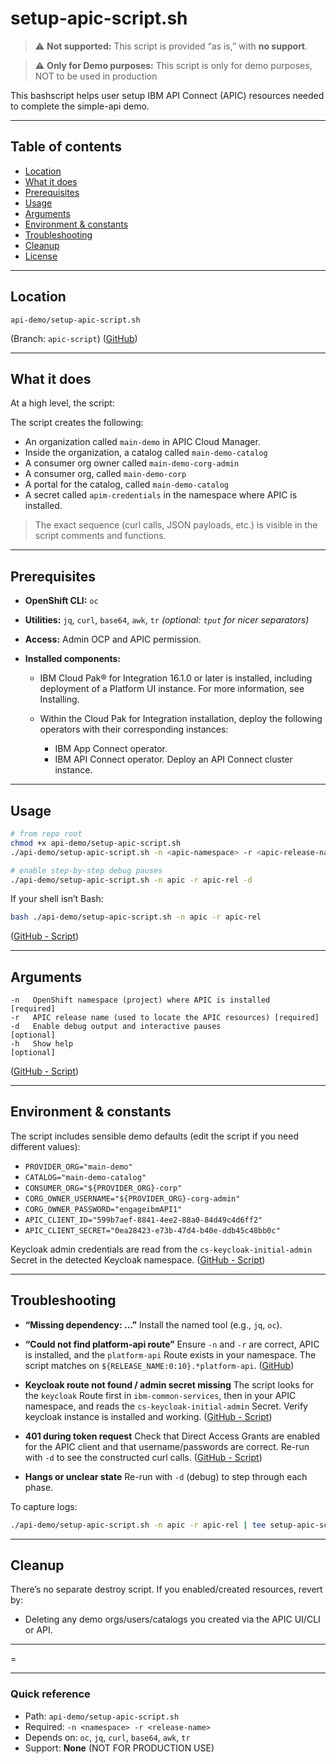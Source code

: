 # setup-apic-script.sh

> ⚠️ **Not supported:** This script is provided “as is,” with **no support**. 

> ⚠️ **Only for Demo purposes:** This script is only for demo purposes, NOT to be used in production

This bashscript helps user setup IBM API Connect (APIC) resources needed to complete the simple-api demo. 


---

## Table of contents

* [Location](#location)
* [What it does](#what-it-does)
* [Prerequisites](#prerequisites)
* [Usage](#usage)
* [Arguments](#arguments)
* [Environment & constants](#environment--constants)
* [Troubleshooting](#troubleshooting)
* [Cleanup](#cleanup)
* [License](#license)

---

## Location

```
api-demo/setup-apic-script.sh
```

(Branch: `apic-script`) ([GitHub][1])

---

## What it does

At a high level, the script:

The script creates the following:
- An organization called `main-demo` in APIC Cloud Manager.
- Inside the organization, a catalog called `main-demo-catalog`
- A consumer org owner called `main-demo-corg-admin`
- A consumer org, called `main-demo-corp`
- A portal for the catalog, called `main-demo-catalog`
- A secret called `apim-credentials` in the namespace where APIC is installed.

> The exact sequence (curl calls, JSON payloads, etc.) is visible in the script comments and functions.

---

## Prerequisites

* **OpenShift CLI:** `oc`
* **Utilities:** `jq`, `curl`, `base64`, `awk`, `tr`  *(optional: `tput` for nicer separators)*
* **Access:** Admin OCP and APIC permission.
* **Installed components:** 

    -   IBM Cloud Pak® for Integration 16.1.0 or later is installed, including deployment of a Platform UI instance. For more information, see Installing.

    -   Within the Cloud Pak for Integration installation, deploy the following operators with their corresponding instances:

        -   IBM App Connect operator.
        -   IBM API Connect operator. Deploy an API Connect cluster instance.



---

## Usage

```bash
# from repo root
chmod +x api-demo/setup-apic-script.sh
./api-demo/setup-apic-script.sh -n <apic-namespace> -r <apic-release-name>

# enable step-by-step debug pauses
./api-demo/setup-apic-script.sh -n apic -r apic-rel -d
```

If your shell isn’t Bash:

```bash
bash ./api-demo/setup-apic-script.sh -n apic -r apic-rel
```

([GitHub - Script][1])

---

## Arguments

```
-n   OpenShift namespace (project) where APIC is installed   [required]
-r   APIC release name (used to locate the APIC resources) [required]
-d   Enable debug output and interactive pauses               [optional]
-h   Show help                                                [optional]
```

([GitHub - Script][1])

---

## Environment & constants

The script includes sensible demo defaults (edit the script if you need different values):

* `PROVIDER_ORG="main-demo"`
* `CATALOG="main-demo-catalog"`
* `CONSUMER_ORG="${PROVIDER_ORG}-corp"`
* `CORG_OWNER_USERNAME="${PROVIDER_ORG}-corg-admin"`
* `CORG_OWNER_PASSWORD="engageibmAPI1"`
* `APIC_CLIENT_ID="599b7aef-8841-4ee2-88a0-84d49c4d6ff2"`
* `APIC_CLIENT_SECRET="0ea28423-e73b-47d4-b40e-ddb45c48bb0c"`

Keycloak admin credentials are read from the `cs-keycloak-initial-admin` Secret in the detected Keycloak namespace. ([GitHub - Script][1])

---

## Troubleshooting

* **“Missing dependency: …”**
  Install the named tool (e.g., `jq`, `oc`).

* **“Could not find platform-api route”**
  Ensure `-n` and `-r` are correct, APIC is installed, and the `platform-api` Route exists in your namespace. The script matches on `${RELEASE_NAME:0:10}.*platform-api`. ([GitHub][1])

* **Keycloak route not found / admin secret missing**
  The script looks for the `keycloak` Route first in `ibm-common-services`, then in your APIC namespace, and reads the `cs-keycloak-initial-admin` Secret. Verify keycloak instance is installed and working. ([GitHub - Script][1])

* **401 during token request**
  Check that Direct Access Grants are enabled for the APIC client and that username/passwords are correct. Re-run with `-d` to see the constructed curl calls. ([GitHub - Script][1])

* **Hangs or unclear state**
  Re-run with `-d` (debug) to step through each phase.

To capture logs:

```bash
./api-demo/setup-apic-script.sh -n apic -r apic-rel | tee setup-apic-script.log
```

---

## Cleanup

There’s no separate destroy script. If you enabled/created resources, revert by:

* Deleting any demo orgs/users/catalogs you created via the APIC UI/CLI or API.

---
=

---

### Quick reference

* Path: `api-demo/setup-apic-script.sh`
* Required: `-n <namespace> -r <release-name>`
* Depends on: `oc`, `jq`, `curl`, `base64`, `awk`, `tr`
* Support: **None** (NOT FOR PRODUCTION USE)

[1]: https://github.com/demo-test-source/demo-source/raw/apic-script/api-demo/setup-apic-script.sh "raw.githubusercontent.com"
